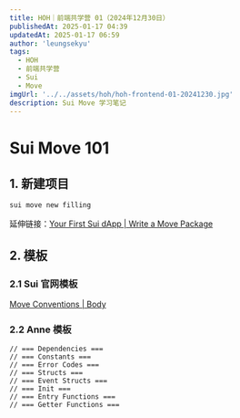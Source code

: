```yaml
---
title: HOH｜前端共学营 01（2024年12月30日）
publishedAt: 2025-01-17 04:39
updatedAt: 2025-01-17 06:59
author: 'leungsekyu'
tags:
  - HOH
  - 前端共学营
  - Sui
  - Move
imgUrl: '../../assets/hoh/hoh-frontend-01-20241230.jpg'
description: Sui Move 学习笔记
---
```


# Sui Move 101

## 1. 新建项目

```zsh
sui move new filling
```

延伸链接：[Your First Sui dApp | Write a Move Package](https://docs.sui.io/guides/developer/first-app/write-package)

## 2. 模板

### 2.1 Sui 官网模板

[Move Conventions | Body](https://docs.sui.io/concepts/sui-move-concepts/conventions#body)

### 2.2 Anne 模板

```move
// === Dependencies ===
// === Constants ===
// === Error Codes ===
// === Structs ===
// === Event Structs ===
// === Init ===
// === Entry Functions ===
// === Getter Functions ===
```

<!--
正文
_斜体_
**粗体**

- 列表

```js
// 代码
console.log('hello world')
```

> 引用 -->